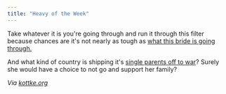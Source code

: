 ```yaml
---
title: "Heavy of the Week"
---
```

<p>Take whatever it is you're going through and run it through this filter because chances are it's not nearly as tough as <a href="https://www.romainblanquart.com/Roro/Bride_0.html">what this bride is going through.</a></p>
<p>And what kind of country is shipping it's <a href="https://www.romainblanquart.com/Roro/Army_0.html">single parents off to war</a>?  Surely she would have a choice to not go and support her family?</p>
<p><em>Via <a href="https://www.kottke.org/09/04/the-bride-was-beautiful">kottke.org</a></em></p>
